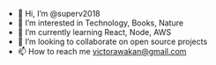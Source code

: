 - 👋 Hi, I’m @superv2018
- 👀 I’m interested in Technology, Books, Nature
- 🌱 I’m currently learning React, Node, AWS
- 💞️ I’m looking to collaborate on open source projects
- 📫 How to reach me victorawakan@gmail.com

<!---
superv2018/superv2018 is a ✨ special ✨ repository because its `README.md` (this file) appears on your GitHub profile.
You can click the Preview link to take a look at your changes.
--->
